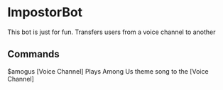 # ImpostorBot
This bot is just for fun. Transfers users from a voice channel to another

## Commands
$amogus [Voice Channel]
Plays Among Us theme song to the [Voice Channel]
